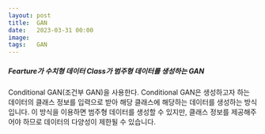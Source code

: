 ```yaml
---
layout: post
title:  GAN
date:   2023-03-31 00:00
image:  
tags:   GAN
---
```


##### Fearture가 수치형 데이터 Class가 범주형 데이터를 생성하는 GAN
Conditional GAN(조건부 GAN)을 사용한다.
Conditional GAN은 생성하고자 하는 데이터의 클래스 정보를 입력으로 받아 해당 클래스에 해당하는 데이터를 생성하는 방식입니다. 이 방식을 이용하면 범주형 데이터를 생성할 수 있지만, 클래스 정보를 제공해주어야 하므로 데이터의 다양성이 제한될 수 있습니다.

